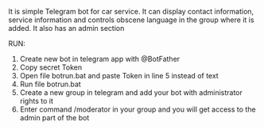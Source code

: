 It is simple Telegram bot for car service. It can display contact information, service information and controls obscene language in the group where it is added. It also has an admin section



RUN:

1. Create new bot in telegram app with @BotFather
2. Copy secret Token 
3. Open file botrun.bat and paste Token in line 5 instead of text
4. Run file botrun.bat
5. Сreate a new group in telegram and add your bot with administrator rights to it
6. Enter command /moderator in your group and you will get access to the admin part of the bot